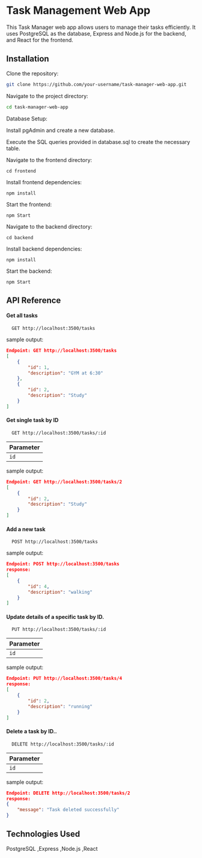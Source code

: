 
# Task Management Web App

This Task Manager web app allows users to manage their tasks efficiently. It uses PostgreSQL as the database, Express and Node.js for the backend, and React for the frontend.


## Installation

Clone the repository:
```bash
git clone https://github.com/your-username/task-manager-web-app.git

```
Navigate to the project directory:
```bash
cd task-manager-web-app
```

Database Setup:

Install pgAdmin and create a new database.

Execute the SQL queries provided in database.sql to create the necessary table.

Navigate to the frontend directory:
```
cd frontend
```
Install frontend dependencies:
```
npm install
```
Start the frontend:
```
npm Start
```
Navigate to the backend directory:
```
cd backend
```
Install backend dependencies:
```
npm install
```
Start the backend:
```
npm Start
```
    
## API Reference

#### Get all tasks

```http
  GET http://localhost:3500/tasks
```
sample output:
```json
Endpoint: GET http://localhost:3500/tasks
[
    {
        "id": 1,
        "description": "GYM at 6:30"
    },
    {
        "id": 2,
        "description": "Study"
    }
]
```


#### Get single task by ID

```http
  GET http://localhost:3500/tasks/:id
```
| Parameter | 
| :-------- |
| `id`      |

sample output:
```json
Endpoint: GET http://localhost:3500/tasks/2
[
    {
        "id": 2,
        "description": "Study"
    }
]
```
#### Add a new task

```http
  POST http://localhost:3500/tasks
```
sample output:
```json
Endpoint: POST http://localhost:3500/tasks
response:
[
    {
        "id": 4,
        "description": "walking"
    }
]
```
#### Update details of a specific task by ID.


```http
  PUT http://localhost:3500/tasks/:id
```
| Parameter | 
| :-------- |
| `id`      |

sample output:
```json
Endpoint: PUT http://localhost:3500/tasks/4
response:
[
    {
        "id": 2,
        "description": "running"
    }
]
```
####  Delete a task by ID..

```http
  DELETE http://localhost:3500/tasks/:id
```
| Parameter | 
| :-------- |
| `id`      |

sample output:
```json
Endpoint: DELETE http://localhost:3500/tasks/2
response:
{
    "message": "Task deleted successfully"
}

```

## Technologies Used
PostgreSQL
,Express
,Node.js
,React


